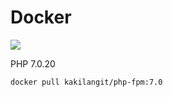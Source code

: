 Docker
=======

[![](https://images.microbadger.com/badges/image/kakilangit/php-fpm:7.0.svg)](http://microbadger.com/images/kakilangit/php-fpm:7.0 "Get your own image badge on microbadger.com")

PHP 7.0.20

    docker pull kakilangit/php-fpm:7.0
